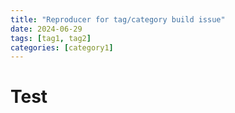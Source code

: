 ```yaml
---
title: "Reproducer for tag/category build issue"
date: 2024-06-29
tags: [tag1, tag2]
categories: [category1]
---
```


# Test
